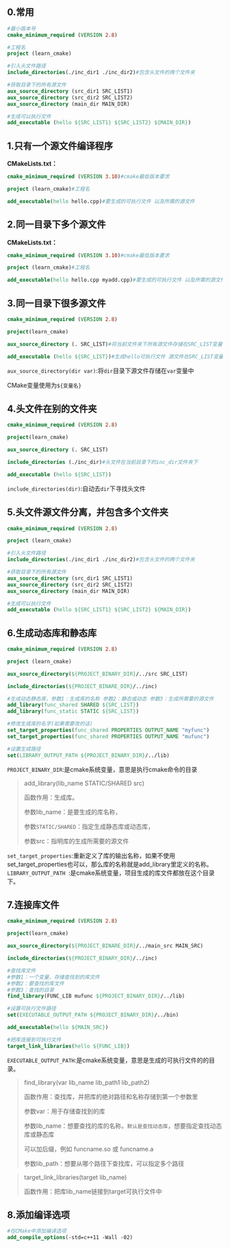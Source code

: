 
## 0.常用

```cmake
#最小版本号
cmake_minimum_required (VERSION 2.8)

#工程名
project (learn_cmake)

#引入头文件路径
include_directories(./inc_dir1 ./inc_dir2)#包含头文件的两个文件夹

#获取目录下的所有源文件
aux_source_directory (src_dir1 SRC_LIST1)
aux_source_directory (src_dir2 SRC_LIST2)
aux_source_directory (main_dir MAIN_DIR)

#生成可以执行文件
add_executable (hello ${SRC_LIST1} ${SRC_LIST2} ${MAIN_DIR})
```



## 1.只有一个源文件编译程序

**CMakeLists.txt：**

```cmake
cmake_minimum_required (VERSION 3.10)#cmake最低版本要求

project (learn_cmake)#工程名

add_executable(hello hello.cpp)#要生成的可执行文件 以及所需的源文件
```

## 2.同一目录下多个源文件

**CMakeLists.txt：**

```cmake
cmake_minimum_required (VERSION 3.10)#cmake最低版本要求

project (learn_cmake)#工程名

add_executable(hello hello.cpp myadd.cpp)#要生成的可执行文件 以及所需的源文件
```

## 3.同一目录下很多源文件

```cmake
cmake_minimum_required (VERSION 2.8)

project(learn_cmake)

aux_source_directory (. SRC_LIST)#将当前文件夹下所有源文件存储在SRC_LIST变量中

add_executable (hello ${SRC_LIST})#生成hello可执行文件 源文件在SRC_LIST变量中
```

`aux_source_directory(dir var)`:将`dir`目录下源文件存储在`var`变量中

CMake变量使用为`${变量名}`

## 4.头文件在别的文件夹

```cmake
cmake_minimum_required (VERSION 2.8)

project(learn_cmake)

aux_source_directory (. SRC_LIST)

include_directories (./inc_dir)#头文件在当前目录下的inc_dir文件夹下

add_executable (hello ${SRC_LIST})
```

`include_directories(dir)`:自动去`dir`下寻找头文件

## 5.头文件源文件分离，并包含多个文件夹

```cmake
cmake_minimum_required (VERSION 2.8)

project (learn_cmake)

#引入头文件路径
include_directories(./inc_dir1 ./inc_dir2)#包含头文件的两个文件夹

#获取目录下的所有源文件
aux_source_directory (src_dir1 SRC_LIST1)
aux_source_directory (src_dir2 SRC_LIST2)
aux_source_directory (main_dir MAIN_DIR)

#生成可以执行文件
add_executable (hello ${SRC_LIST1} ${SRC_LIST2} ${MAIN_DIR})
```

## 6.生成动态库和静态库

```cmake
cmake_minimum_required (VERSION 2.8)

project (learn_cmake)

aux_source_directory(${PROJECT_BINARY_DIR}/../src SRC_LIST)

include_directories(${PROJECT_BINARE_DIR}/../inc)

#生成动态静态库，参数1：生成库的名称 参数2：静态或动态 参数3：生成所需要的源文件
add_library(func_shared SHARED ${SRC_LIST})
add_library(func_static STATIC ${SRC_LIST})

#修改生成库的名字(如果需要改的话)
set_target_properties(func_shared PROPERTIES OUTPUT_NAME "myfunc")
set_target_properties(func_shared PROPERTIES OUTPUT_NAME "mufunc")

#设置生成路径
set(LIBRARY_OUTPUT_PATH ${PROJECT_BINARY_DIR}/../lib)
```

`PROJECT_BINARY_DIR`:是cmake系统变量，意思是执行cmake命令的目录

> add_library(lib_name STATIC/SHARED src) 
>
> 函数作用：生成库。
>
> 参数lib_name：是要生成的库名称，
>
> 参数`STATIC/SHARED`：指定生成静态库或动态库，
>
> 参数src：指明库的生成所需要的源文件

`set_target_properties`:重新定义了库的输出名称，如果不使用set_target_properties也可以，那么库的名称就是add_library里定义的名称。
`LIBRARY_OUTPUT_PATH `:是cmake系统变量，项目生成的库文件都放在这个目录下。

## 7.连接库文件

```cmake
cmake_minimum_required (VERSION 2.8)

project(learn_cmake)

aux_source_directory(${PROJECT_BINARE_DIR}/../main_src MAIN_SRC)

include_directories(${PROJECT_BINARY_DIR}/../inc)

#查找库文件
#参数1：一个变量，存储查找到的库文件
#参数2：要查找的库文件
#参数3：查找的目录
find_library(FUNC_LIB mufunc ${PROJECT_BINARY_DIR}/../lib)

#设置可执行文件路径
set(EXECUTABLE_OUTPUT_PATH ${PROJECT_BINARY_DIR}/../bin)

add_executable(hello ${MAIN_SRC})

#把库连接到可执行文件
target_link_libraries(hello ${FUNC_LIB})
```

`EXECUTABLE_OUTPUT_PATH`:是cmake系统变量，意思是生成的可执行文件的的目录。

> find_library(var lib_name lib_path1 lib_path2)
>
> 函数作用：查找库，并把库的绝对路径和名称存储到第一个参数里
>
> 参数var：用于存储查找到的库
>
> 参数lib_name：想要查找的库的名称，`默认是查找动态库`，想要指定查找动态库或静态库
>
> 可以加后缀，例如 funcname.so 或 funcname.a 
>
> 参数lib_path：想要从哪个路径下查找库，可以指定多个路径

> target_link_libraries(target lib_name)
>
> 函数作用：把库lib_name链接到target可执行文件中

## 8.添加编译选项

```cmake
#在CMake中添加编译选项
add_compile_options(-std=c++11 -Wall -02)
```


